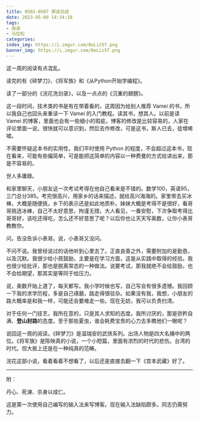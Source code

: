 ```yaml
---
title: 0501-0507 周读总结
date: 2023-05-08 14:34:18
tags:
- 阅读
- 马拉松
categories:
index_img: https://i.imgur.com/0oLiz5T.png
banner_img: https://i.imgur.com/0oLiz5T.png
---
```


这一周的阅读有点混乱。

读完的有《碎梦刀》、《将军族》和《从Python开始学编程》。

读了一部分的《浣花洗剑录》，以及一点点的《沉重的翅膀》。

这一段时间，技术类的书是有在带着看的，这周因为给别人推荐 Vamei 的书，所以我自己也回头来重读一下 Vamei 的入门教程。读其书，想其人。以前是读 Vamei 的博客，里面也会有一些细小的瑕疵，博客的修改是比较容易的，人家在评论里面一说，很快就可以意识到，然后去作修改，可是这书，斯人已去，徒增唏嘘。

不需要怀疑这本书的实用性，我们平时使用 Python 的程度，不会超过这本书，现在看来，可能有些偏简单，可是能把这简单的内容以一种费曼的方式给讲出来，那是不容易的。

世人多庸碌。

和家里聊天，小朋友这一次考试考得在他自己看来是不错的。数学100，英语95，三门总分385。考完很高兴，用家乡的话来描述，就给高兴海海的。家里带去买冰棒，大概是随便挑，乡下的表示还是如此地质朴。妹妹大概是考得不是很好，看哥哥挑选冰棒，自己不太好意思，拘谨无措，大人看见，一番安慰，下次争取考得比哥哥好，该吃还得吃，怎么还不好意思了呢？以后你也让天天写奥数，让你小表哥教教你。

问，告没告诉小表哥。说，小表哥又没问。

不问不说。我曾经说过的话他听到心里去了。正直良善之外，需要附加的是勤恳，以及沉默。我很少给小孩鼓励，主要是在学习方面，这是从实践中取得的经验。我也很少给批评，那也是脱离常态的一种做法。说要考试，那我就绝不会给鼓励，也不会给期望，那其实是等同于给压力。

说，奥数开始上道了，每天都写。我小学时候也写，自己写会有很多遗憾。我回顾一下我的求学历程，多是自己琢磨，路走得很驳杂。如果没有我，我想，小朋友的路大概率是和我一样，可能还会要难走一些。现在无妨，我可以负责扫清。

对于任何一门技艺，我所在意的，只是其人求知的态度。我所讨厌的，那是骄矜自满、**登山封路**的态度。至于那些夏虫，谁会耗费宝贵的心力去多瞧他们一眼呢？

说回这一周的阅读。《碎梦刀》是温瑞安的武侠系列。出场人物是四大名捕中的两位。《将军族》是陈映真的小说，一个小短篇，里面有浓烈的时代的悲伤。台湾的时代。但大抵上还是在一种纯真的范畴。

浣花这部小说，看着看着不想看了，以后还是直接去翻一下《宫本武藏》好了。

---

附：

丹心、死谏、杀身以成仁。

这是第一次使用自己编写的输入法来写博客。现在输入法缺陷颇多。同志仍需努力。

